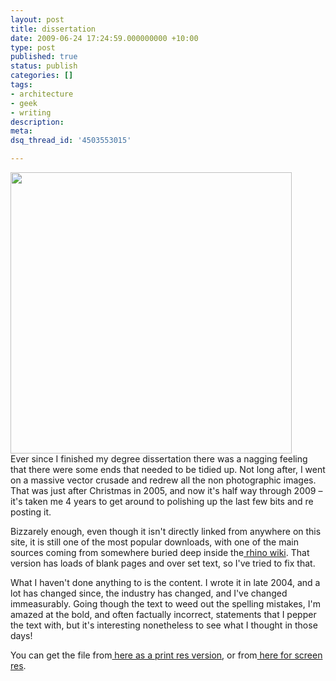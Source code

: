 ```yaml
---
layout: post
title: dissertation
date: 2009-06-24 17:24:59.000000000 +10:00
type: post
published: true
status: publish
categories: []
tags:
- architecture
- geek
- writing
description:
meta:
dsq_thread_id: '4503553015'

---
```

<p><img alt="" src="{{ site.baseurl }}/assets/dissfront.jpg" title="dissertation front page" class="alignnone" width="450" /><br />
Ever since I finished my degree dissertation there was a nagging feeling that there were some ends that needed to be tidied up. Not long after, I went on a massive vector crusade and redrew all the non photographic images. That was just after Christmas in 2005, and now it's half way through 2009 – it's taken me 4 years to get around to polishing up the last few bits and re posting it.</p>
<p>Bizzarely enough, even though it isn't directly linked from anywhere on this site, it is still one of the most popular downloads, with one of the main sources coming from somewhere buried deep inside the<a href="http://www.google.com.au/search?hl=en&rlz=1C1GGLS_enAU327AU327&ei=RE5CSuyhHpqSjAe785WnBg&sa=X&oi=spell&resnum=0&ct=result&cd=1&q=Ben+Doherty+personal+website+Very+Interesting+article+Do+computer+design+techniques+enhance+or+retard+the+production+of+architectural+design+(5.87Mb).+Featuring+Gehry,+Greg+Lynn,+Design+Group,+Smart+Geometry+Group,+Marcos+Novak.&spell=1 "> rhino wiki</a>. That version has loads of blank pages and over set text, so I've tried to fix that.</p>
<p>What I haven't done anything to is the content. I wrote it in late 2004, and a lot has changed since, the industry has changed, and I've changed immeasurably. Going though the text to weed out the spelling mistakes, I'm amazed at the bold, and often factually incorrect,  statements that I pepper the text with, but it's interesting nonetheless to see what I thought in those days!</p>
<p>You can get the file from<a href="http://www.notionparallax.co.uk/2009_06_24_dissertation.pdf"> here as a print res version</a>, or from<a href="http://www.notionparallax.co.uk/2009_06_24_dissertation%20screen.pdf"> here for screen res</a>.</p>

